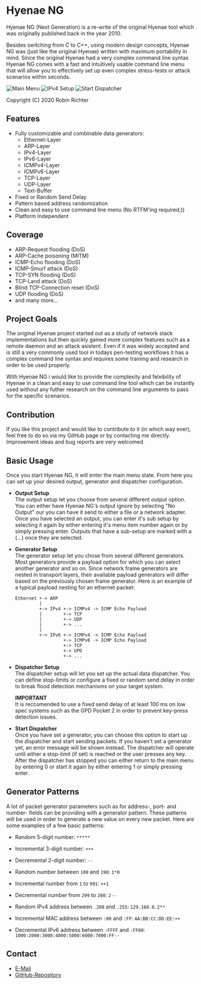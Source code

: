 # Hyenae NG

Hyenae NG (Next Generation) is a re-write of the original Hyenae tool which
was originally published back in the year 2010.

Besides switching from C to C++, using modern design concepts, Hyenae NG was
(just like the original Hyenae) written with maximum portability in mind.
Since the original Hyenae had a very complex command line syntax Hyenae NG
comes with a fast and intuitively usable command line menu that will allow
you to effectively set up even complex stress-tests or attack scenarios
within seconds.

![Main Menu](msc/main_menu.png "Main Menu")
![IPv4 Setup](msc/ip_v4_setup.png "IPv4 Setup")
![Start Dispatcher](msc/start_dispatcher.png "Start Dispatcher")

Copyright (C) 2020 Robin Richter

## Features

- Fully customizable and combinable data generators:
  - Ethernet-Layer
  - ARP-Layer
  - IPv4-Layer
  - IPv6-Layer
  - ICMPv4-Layer
  - ICMPv6-Layer
  - TCP-Layer
  - UDP-Layer
  - Text-Buffer
- Fixed or Random Send Delay
- Pattern based address randomization
- Clean and easy to use command line menu (No RTFM'ing required;))
- Platform Independent

## Coverage

- ARP-Request flooding (DoS)
- ARP-Cache poisoning (MITM)
- ICMP-Echo flooding (DoS)
- ICMP-Smurf attack (DoS)
- TCP-SYN flooding (DoS)
- TCP-Land attack (DoS)
- Blind TCP-Connection reset (DoS)
- UDP flooding (DoS)
- and many more...

## Project Goals

The original Hyenae project started out as a study of network stack
implementations but then quickly gained more complex features such as a
remote daemon and an attack asistent. Even if it was widely accepted and is
still a very commonly used tool in todays pen-testing workflows it has a
complex command line syntax and requires some training and research in order
to be used properly.

With Hyenae NG i would like to provide the complexity and felxibility of
Hyenae in a clean and easy to use command line tool which can be instantly
used without any futher research on the command line arguments to pass for
the specific scenarios.

## Contribution

If you like this project and would like to contribute to it (in which way
ever), feel free to do so via my GitHub page or by contacting me directly.
Improvement ideas and bug reports are very welcomed.

## Basic Usage

Once you start Hyenae NG, it will enter the main menu state. From here you can
set up your desired output, generator and dispatcher configuration.

- **Output Setup**\
  The output setup let you choose from several different output option. You
  can either have Hyenae NG's output ignore by selecting "No Output" our you
  can have it send to either a file or a network adapter. Once you have
  selected an output, you can enter it's sub setup by selecting it again by
  either entering it's menu item number again or by simply pressing enter.
  Outputs that have a sub-setup are marked with a (...) once they are
  selected.

- **Generator Setup**\
  The generator setup let you chose from several different generators. Most
  generators provide a payload option for which you can select another
  generator and so on. Since network frame generators are nested in transport
  layers, their available payload generators will differ based on the
  previously chosen frame generator. Here is an example of a typical
  payload nesting for an ethernet packet:

      Ethernet +-> ARP
               |
               +-> IPv4 +-> ICMPv4 -> ICMP Echo Payload
               |        +-> TCP
               |        +-> UDP
               |        +-> ...
               |
               +-> IPv6 +-> ICMPv4 -> ICMP Echo Payload
                        +-> ICMPv6 -> ICMP Echo Payload
                        +-> TCP
                        +-> UPD
                        +-> ...

- **Dispatcher Setup**\
  The dispatcher setup will let you set up the actual data dispatcher. You
  can define stop-limits or configure a fixed or random send delay in order
  to break flood detection mechanisms on your target system.

  **IMPORTANT**\
  It is reccomended to use a fixed send delay of at least 100 ms on low
  spec systems such as the GPD Pocket 2 in order to prevent key-press
  detection issues.

- **Start Dispatcher**\
  Once you have set a generator, you can choose this option to start up the
  dispatcher and start sending packets. If you haven't set a generator yet, 
  an error message will be shown instead. The dispatcher will operate until
  either a stop-limit (if set) is reached or the user presses any key. After
  the dispatcher has stopped you can either return to the main menu by
  entering 0 or start it again by either entering 1 or simply pressing enter.

## Generator Patterns

A lot of packet generator parameters such as for address-, port- and number-
fields can be providing with a generator pattern. These patterns will be used
in order to generate a new value on every new packet. Here are some examples
of a few basic patterns:

- Random 5-digit number: 
  `*****`
 
- Incremental 3-digit number: 
   `+++`

- Decremental 2-digit number: 
   `--`

- Random number between `100` and `190`: 
   `1*0`

- Incremental number from `1` to `991`: 
   `++1`

- Decremental number from `299` to `200`: 
   `2--`

- Random IPv4 address between `.200` and `.255`: 
  `129.168.0.2**`
 
- Incremental MAC address between `:00` and `:FF`: 
  `AA:BB:CC:DD:EE:++`
 
- Decremental IPv6 address between `:FFFF` and `:FF00`: 
  `1000:2000:3000:4000:5000:6000:7000:FF--`

## Contact

- [E-Mail](mailto:hyenae.tool@googlemail.com)
- [GitHub-Repository](https://github.com/r-richter/hyenae-ng)
